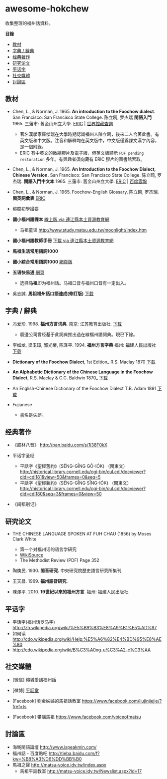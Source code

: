 # awesome-hokchew
收集整理的福州話資料。


<!-- START doctoc generated TOC please keep comment here to allow auto update -->
<!-- DON'T EDIT THIS SECTION, INSTEAD RE-RUN doctoc TO UPDATE -->
**目錄**

- [教材](#%E6%95%99%E6%9D%90)
- [字典 / 辭典](#%E5%AD%97%E5%85%B8--%E8%BE%AD%E5%85%B8)
- [经典著作](#%E7%BB%8F%E5%85%B8%E8%91%97%E4%BD%9C)
- [研究论文](#%E7%A0%94%E7%A9%B6%E8%AE%BA%E6%96%87)
- [平话字](#%E5%B9%B3%E8%AF%9D%E5%AD%97)
- [社交媒體](#%E7%A4%BE%E4%BA%A4%E5%AA%92%E9%AB%94)
- [討論區](#%E8%A8%8E%E8%AB%96%E5%8D%80)

<!-- END doctoc generated TOC please keep comment here to allow auto update -->
## 教材

- Chen, L., & Norman, J. 1965. **An introduction to the Foochow dialect**. San Francisco: San Francisco State College. 
  陈立鸥, 罗杰瑞 **閩語入門** 1965. 三藩市: 舊金山州立大學. 
  [ERIC](http://eric.ed.gov/?id=ED015449) |
  [世界館藏查詢](http://www.worldcat.org/title/introduction-to-the-foochow-dialect/oclc/10619703&referer=brief_results)
  - 著名漢學家羅傑瑞在大學時期認識福州人陳立鴎，後來二人合著此書。有英文版和中文版。注音和解釋均在英文版中，中文版僅爲課文漢字內容，是一個附錄。
  - ERIC 有中英文的微縮膠片及電子版，但英文版顯示 `PDF pending restoration` 多年。有興趣者須向藏有 ERIC 膠片的圖書館索取。 

- Chen, L., & Norman, J. 1965. **An Introduction to the Foochow Dialect, Chinese Version.** San Francisco: San Francisco State College. 
  陈立鸥, 罗杰瑞. **閩語入門中文本** 1965. 三藩市: 舊金山州立大學.
  [ERIC](http://eric.ed.gov/?q=AN+INTRODUCTION+TO+THE+FOOCHOW+DIALECT&id=ED010342) |
  [百度雲盤](http://pan.baidu.com/s/1dDvqtyx)

- Chen, L., & Norman, J. 1965. Foochow-English Glossary. 
  陈立鸥, 罗杰瑞. **閩英詞彙表**
  [ERIC](http://eric.ed.gov/?q=AN+INTRODUCTION+TO+THE+FOOCHOW+DIALECT&id=ED010341) 

- 榕腔初學撮要

- **國小福州語課本**
  [線上版 via 連江縣本土資源教育網](http://www.study.matsu.edu.tw/language/index.htm)
   - 马祖童谣 http://www.study.matsu.edu.tw/moonlight/index.htm

- **國小福州語教師手冊**
  [下載 via 連江縣本土資源教育網](http://www.study.matsu.edu.tw/tech/tech.htm)

- **馬祖生活常用語詞1000**

- **國小綜合常用語詞1000**
  [網頁版](http://www.study.matsu.edu.tw/1000_2/index.htm)


- **五语快易通**
  [網頁](http://163.21.182.5/ez5language/ezlearn/)
  - 选择**马祖**即为福州话。马祖口音与福州口音有一定出入。

- 吳志誠. **馬祖福州話口語速成(修訂版)** 
  [下载](http://pan.baidu.com/s/1ntvabbj)


## 字典 / 辭典

- 冯爱珍. 1998. **福州方言词典**. 南京: 江苏教育出版社.
  [下载](http://pan.baidu.com/s/1kTHyMbX)
  - 厝邊公司曾经基于此詞典推出過在線福州語詞典。現已下線。

- 李如龙, 梁玉璋, 邹光椿, 陈泽平. 1994. **福州方言字典** 福州: 福建人民出版社  
  [下载](http://pan.baidu.com/s/1gdw6y7h)

- **Dictionary of the Foochow Dialect**, 1st Edition_ R.S. Maclay 1870 
  [下载](http://pan.baidu.com/s/1dDm2T81)

- **An Alphabetic Dictionary of the Chinese Language in the Foochow Dialect**, R.S. Maclay & C.C. Baldwin 1870_
  [下载](http://pan.baidu.com/s/1kTtcoIF)

- An English-Chinese Dictionary of the Foochow Dialect  T.B. Adam 1891 [下载](http://pan.baidu.com/s/1bnGtkrP)

- Fujianese

  - 書名是失誤。

## 经典著作

- 《戚林八音》 http://pan.baidu.com/s/1i38F0kX

- 平话字圣经

  - 平話字《聖經舊約》(SÉNG-GĬNG GÔ-IÓK) （閩東文） http://historical.library.cornell.edu/cgi-bin/cul.cdl/docviewer?did=cdl181&view=50&frames=0&seq=5
  - 平話字《聖經新約》(SÉNG-GĬNG SĬNG-IÓK) （閩東文） http://historical.library.cornell.edu/cgi-bin/cul.cdl/docviewer?did=cdl180&seq=3&frames=0&view=50

- 《闽都别记》

## 研究论文
- THE CHINESE LANGUAGE SPOKEN AT FUH CHAU  (1856)  by Moses Clark White
  
  - 第一个对福州话的语言学研究
  - [WikiSource](http://en.wikisource.org/wiki/The_Chinese_Language_Spoken_at_Fuh_Chau) 
  - The Methodist Review (PDF) Page 352

- 陶燠民. 1930. **閩音研究.** 中央研究院歷史語言研究所集刊.

- 王天昌. 1969. **福州語音研究**.

- 陳澤平. 2010. **19世紀以來的福州方言**. 福州: 福建人民出版社.


## 平话字

- 平话字(福州话罗马字) http://zh.wikipedia.org/wiki/%E5%B9%B3%E8%A9%B1%E5%AD%97
- 如何读 http://cdo.wikipedia.org/wiki/Help:%E5%A6%82%E4%BD%95%E8%AE%80
- http://cdo.wikipedia.org/wiki/B%C3%A0ng-u%C3%A2-c%C3%AA

## 社交媒體
- [微信] 榕城愛講福州話

- [微博] [平話堂](http://weibo.com/bangwa)

- [Facebook] 劉金姊姊的馬祖話教室 https://www.facebook.com/liujinjiejie/?fref=ts

- [Facebook] 攀講馬祖 https://www.facebook.com/voiceofmatsu

## 討論區

- 海墘閩語論壇  http://www.ispeakmin.com/
- 福州話 - 百度貼吧 http://tieba.baidu.com/f?kw=%B8%A3%D6%DD%BB%B0
- 馬祖之聲 http://matsu-voice.idv.tw/index.aspx
  - 馬祖平話教室 http://matsu-voice.idv.tw/Newslist.aspx?id=17